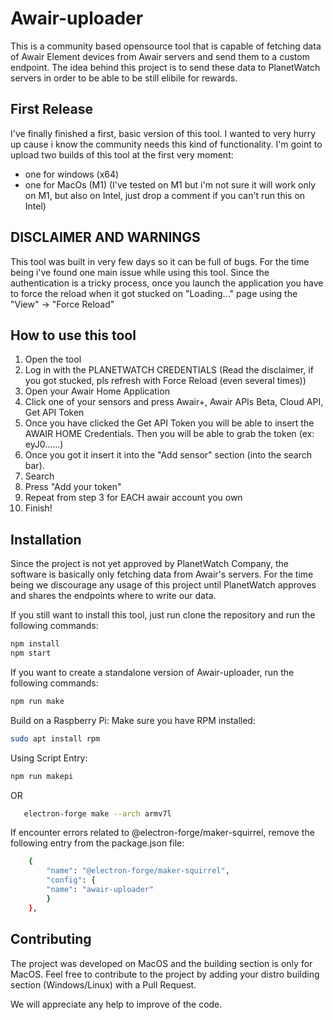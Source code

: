 # Awair-uploader
This is a community based opensource tool that is capable of fetching data of Awair Element devices from Awair servers and send them to a custom endpoint.
The idea behind this project is to send these data to PlanetWatch servers in order to be able to be still elibile for rewards.

## First Release
I've finally finished a first, basic version of this tool. I wanted to very hurry up cause i know the community needs this kind of functionality.
I'm goint to upload two builds of this tool at the first very moment:
- one for windows (x64)
- one for MacOs (M1) (I've tested on M1 but i'm not sure it will work only on M1, but also on Intel, just drop a comment if you can't run this on Intel)

## DISCLAIMER AND WARNINGS
This tool was built in very few days so it can be full of bugs. For the time being i've found one main issue while using this tool. Since the authentication is a tricky process, once you launch the application you have to force the reload when it got stucked on "Loading..." page using the "View" -> "Force Reload"

## How to use this tool
1. Open the tool
2. Log in with the PLANETWATCH CREDENTIALS (Read the disclaimer, if you got stucked, pls refresh with Force Reload (even several times))
3. Open your Awair Home Application
4. Click one of your sensors and press Awair+, Awair APIs Beta, Cloud API, Get API Token
5. Once you have clicked the Get API Token you will be able to insert the AWAIR HOME Credentials. Then you will be able to grab the token (ex: eyJ0......)
5. Once you got it insert it into the "Add sensor" section (into the search bar).
6. Search
7. Press "Add your token"
8. Repeat from step 3 for EACH awair account you own
9. Finish!


## Installation
Since the project is not yet approved by PlanetWatch Company, the software is basically only fetching data from Awair's servers. For the time being we discourage any usage of this project until PlanetWatch approves and shares the endpoints where to write our data.

If you still want to install this tool, just run clone the repository and run the following commands:
```sh
npm install
npm start
```

If you want to create a standalone version of Awair-uploader, run the following commands:
```sh
npm run make
```

Build on a Raspberry Pi:
Make sure you have RPM installed:  
```sh
sudo apt install rpm
```
Using Script Entry:
```sh
npm run makepi
```
OR
```sh
   electron-forge make --arch armv7l
```

If encounter errors related to @electron-forge/maker-squirrel, remove the following entry from the package.json file: 
```sh
    {
        "name": "@electron-forge/maker-squirrel",
        "config": {
        "name": "awair-uploader"
        }
    },
```
[Problem Reference]: https://github.com/electron-userland/electron-forge/issues/2656



## Contributing

The project was developed on MacOS and the building section is only for MacOS. Feel free to contribute to the project by adding your distro building section (Windows/Linux) with a Pull Request. 

We will appreciate any help to improve of the code.